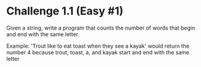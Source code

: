 # Challenge 1.1 (Easy #1)

Given a string, write a program that counts the number of words that begin and end with the same letter.

Example: 'Trout like to eat toast when they see a kayak' would return the number 4 because trout, toast, a, and kayak start and end with the same letter

